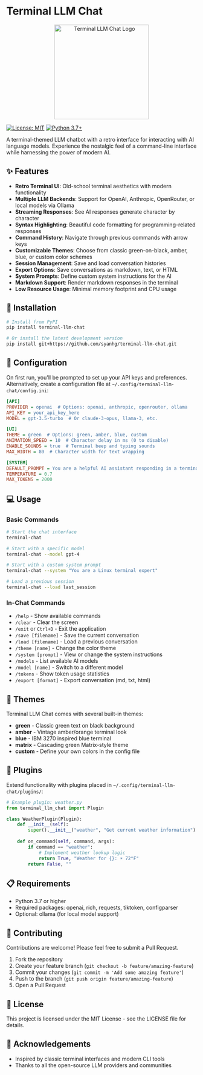 # Terminal LLM Chat

<p align="center">
  <img src="https://raw.githubusercontent.com/syanhg/terminal-llm-chat/main/assets/terminal-logo.png" alt="Terminal LLM Chat Logo" width="250" />
</p>

[![License: MIT](https://img.shields.io/badge/License-MIT-yellow.svg)](https://opensource.org/licenses/MIT)
[![Python 3.7+](https://img.shields.io/badge/python-3.7+-blue.svg)](https://www.python.org/downloads/)

A terminal-themed LLM chatbot with a retro interface for interacting with AI language models. Experience the nostalgic feel of a command-line interface while harnessing the power of modern AI.

## ✨ Features

- **Retro Terminal UI**: Old-school terminal aesthetics with modern functionality
- **Multiple LLM Backends**: Support for OpenAI, Anthropic, OpenRouter, or local models via Ollama
- **Streaming Responses**: See AI responses generate character by character
- **Syntax Highlighting**: Beautiful code formatting for programming-related responses
- **Command History**: Navigate through previous commands with arrow keys
- **Customizable Themes**: Choose from classic green-on-black, amber, blue, or custom color schemes
- **Session Management**: Save and load conversation histories
- **Export Options**: Save conversations as markdown, text, or HTML
- **System Prompts**: Define custom system instructions for the AI
- **Markdown Support**: Render markdown responses in the terminal
- **Low Resource Usage**: Minimal memory footprint and CPU usage

## 🚀 Installation

```bash
# Install from PyPI
pip install terminal-llm-chat

# Or install the latest development version
pip install git+https://github.com/syanhg/terminal-llm-chat.git
```

## 🔧 Configuration

On first run, you'll be prompted to set up your API keys and preferences. Alternatively, create a configuration file at `~/.config/terminal-llm-chat/config.ini`:

```ini
[API]
PROVIDER = openai  # Options: openai, anthropic, openrouter, ollama
API_KEY = your_api_key_here
MODEL = gpt-3.5-turbo  # Or claude-3-opus, llama-3, etc.

[UI]
THEME = green  # Options: green, amber, blue, custom
ANIMATION_SPEED = 10  # Character delay in ms (0 to disable)
ENABLE_SOUNDS = true  # Terminal beep and typing sounds
MAX_WIDTH = 80  # Character width for text wrapping

[SYSTEM]
DEFAULT_PROMPT = You are a helpful AI assistant responding in a terminal.
TEMPERATURE = 0.7
MAX_TOKENS = 2000
```

## 💻 Usage

### Basic Commands

```bash
# Start the chat interface
terminal-chat

# Start with a specific model
terminal-chat --model gpt-4

# Start with a custom system prompt
terminal-chat --system "You are a Linux terminal expert"

# Load a previous session
terminal-chat --load last_session
```

### In-Chat Commands

- `/help` - Show available commands
- `/clear` - Clear the screen
- `/exit` or `Ctrl+D` - Exit the application
- `/save [filename]` - Save the current conversation
- `/load [filename]` - Load a previous conversation
- `/theme [name]` - Change the color theme
- `/system [prompt]` - View or change the system instructions
- `/models` - List available AI models
- `/model [name]` - Switch to a different model
- `/tokens` - Show token usage statistics
- `/export [format]` - Export conversation (md, txt, html)

## 🎨 Themes

Terminal LLM Chat comes with several built-in themes:

- **green** - Classic green text on black background
- **amber** - Vintage amber/orange terminal look
- **blue** - IBM 3270 inspired blue terminal
- **matrix** - Cascading green Matrix-style theme
- **custom** - Define your own colors in the config file

## 🔌 Plugins

Extend functionality with plugins placed in `~/.config/terminal-llm-chat/plugins/`:

```python
# Example plugin: weather.py
from terminal_llm_chat import Plugin

class WeatherPlugin(Plugin):
    def __init__(self):
        super().__init__("weather", "Get current weather information")
    
    def on_command(self, command, args):
        if command == "weather":
            # Implement weather lookup logic
            return True, "Weather for {}: ☀️ 72°F"
        return False, ""
```

## 📋 Requirements

- Python 3.7 or higher
- Required packages: openai, rich, requests, tiktoken, configparser
- Optional: ollama (for local model support)

## 🤝 Contributing

Contributions are welcome! Please feel free to submit a Pull Request.

1. Fork the repository
2. Create your feature branch (`git checkout -b feature/amazing-feature`)
3. Commit your changes (`git commit -m 'Add some amazing feature'`)
4. Push to the branch (`git push origin feature/amazing-feature`)
5. Open a Pull Request

## 📝 License

This project is licensed under the MIT License - see the LICENSE file for details.

## 🙏 Acknowledgements

- Inspired by classic terminal interfaces and modern CLI tools
- Thanks to all the open-source LLM providers and communities